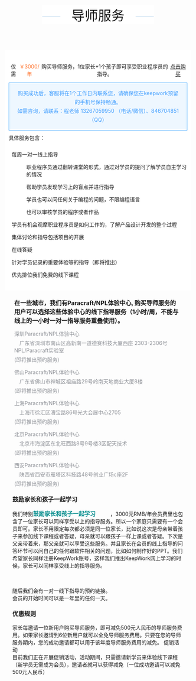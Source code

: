 <style>
  .educators-title {
    position: relative;
    width: 60%;
    margin: 50px auto 40px;
  }

  .educators-title::after {
    content: '';
    height: 2px;
    width: 100%;
    position: absolute;
    right: 0;
    top: 30px;
    background: #d6e6f4;
  }

  .educators-title .text {
    background: #fff;
    margin: 0 auto;
    text-align: center;
  }

  .educators-title .text .headline {
    font-size: 36px;
    text-align: center;
    position: relative;
    z-index: 2;
    background: #fff;
    padding: 0 30px;
  }

  .educators-title .text .hint {
    margin: 10px;
    font-size: 18px;
    display: block;
    text-align: center;
  }

  .mentor-services {
    /* text-align: center; */
  }

  .mentor-services .services {
    padding: 30px 0;
  }

  .mentor-services .services p.charge {
    text-align: center;
  }

  .mentor-services .services .access {
    max-width: 568px;
    margin: 0 auto;
    font-size: 14px;
    padding: 20px 10px;
    background: #fff;
  }

  .mentor-services .services .access p {
    display: flex;
  }

  .mentor-services .services .access p .img-wrap {
    margin-right: 8px;
  }

  .mentor-services .services .access .second-level {
    padding-left: 40px;
  }

  .mentor-services .services .access .title {
    line-height: 40px;
  }

  .contact {
    line-height: 50px;
    background-color: #eef7ff;
    border: solid 1px #3ba4ff;
    text-align: center;
    color: #409eff;
    font-size: 14px;
    line-height: 24px;
    padding: 16px 20px;
  }

  .money {
    color: #ff742e;
  }

  .markdown-body .purchase-link {
    color: #ff742e;
    text-decoration: none;
    font-weight: 700;
    margin-left: 8px;
  }

  .service-address,
  .hearten,
  .discounts {
    margin: 20px;
  }

  .service-address p {
    margin: 5px;
  }

  .service-title {
    font-size: 16px;
    font-weight: bold;
  }

  .service-address .address {
    font-size: 14px;
    color: #909399;
    margin: 14px 0;
  }

  .service-address .address .icon {
    width: 14px;
  }

  /*hand pointing for the expanded content*/
  span.click_to_display {
    color: #008B8B;
    cursor: pointer;
    font-weight: 900;
    font-size: 1.1em;
  }

  span.hand_left {
    width: 20px;
    height: 20px;
    padding: 20px;
    background: url("https://api.keepwork.com/storage/v0/siteFiles/443/raw")no-repeat center;
    cursor: pointer;
    background-size: 25px 25px;
  }

  span.hand_down {
    display: none;
    width: 20px;
    height: 20px;
    padding: 20px;
    background: url("https://api.keepwork.com/storage/v0/siteFiles/444/raw")no-repeat center;
    cursor: pointer;
    background-size: 25px 25px;
  }

  .inline_display_title {
    color: #008B8B;
    font-weight: 900;
    font-size: 1.1em;
    margin: 0.5em;
    margin-left: 0em;
  }

  div.click_to_hide {
    color: #008B8B;
    cursor: pointer;
  }

  div.inline_display {
    display: none;
    z-index: 1000;
    border: dashed;
    padding: 1em;
    margin: 1em;
    background-color: #f7e4d2;
  }

  div.annot_display {
    z-index: 1000;
    border: dashed;
    padding: 1em;
    margin: 1em;
    background-color: #ffe0b3;
  }
</style>
<div class="mentor-services">
  <div class="educators-title">
    <div class="text">
      <a name="mentorService"><span class="headline">导师服务</span></a>
    </div>
  </div>
  <div class="services">
    <div class="access">
      <p class="charge">
        仅需<span class="money">￥3000/年</span>购买导师服务，1位家长+1个孩子即可享受职业程序员的指导。
        <a class="purchase-link" href="/a/orderConfirm?id=4&type=1&payment=rmb" target="_blank">点击购买</a>
      </p>
      <div class="contact">
        购买成功后，客服将在1个工作日内联系您，请确保您在keepwork预留的手机号保持畅通。
        <br />
        如需咨询，请联系：程老师 13267059950 （电话/微信）、846704851（QQ）
      </div>
      <div class="title">具体服务包含：</div>
      <div>
        <p>
          <span class="img-wrap"><img src="https://api.keepwork.com/storage/v0/siteFiles/1902/raw#legal_privilege.png" alt="" /></span>每周一对一线上指导
        </p>
        <div class="second-level">
          <p>
            <span class="img-wrap"><img src="https://api.keepwork.com/storage/v0/siteFiles/1902/raw#legal_privilege.png" alt="" /></span>职业程序员通过翻转课堂的形式，通过对学员的提问了解学员自主学习的情况
          </p>
          <p>
            <span class="img-wrap"><img src="https://api.keepwork.com/storage/v0/siteFiles/1902/raw#legal_privilege.png" alt="" /></span>帮助学员发现学习上的盲点并进行指导
          </p>
          <p>
            <span class="img-wrap"><img src="https://api.keepwork.com/storage/v0/siteFiles/1902/raw#legal_privilege.png" alt="" /></span>学员也可以问任何关于编程的问题，不限编程语言
          </p>
          <p>
            <span class="img-wrap"><img src="https://api.keepwork.com/storage/v0/siteFiles/1902/raw#legal_privilege.png" alt="" /></span>也可以审核学员的程序或者作品
          </p>
        </div>
        <p>
          <span class="img-wrap"><img src="https://api.keepwork.com/storage/v0/siteFiles/1902/raw#legal_privilege.png" alt="" /></span>学员有机会观摩职业程序员是如何工作的，了解产品设计开发的整个过程
        </p>
        <p>
          <span class="img-wrap"><img src="https://api.keepwork.com/storage/v0/siteFiles/1902/raw#legal_privilege.png" alt="" /></span>集体讨论和指导包括项目的开展
        </p>
        <p>
          <span class="img-wrap"><img src="https://api.keepwork.com/storage/v0/siteFiles/1902/raw#legal_privilege.png" alt="" /></span>在线答疑
        </p>
        <p>
          <span class="img-wrap"><img src="https://api.keepwork.com/storage/v0/siteFiles/1902/raw#legal_privilege.png" alt="" /></span>针对学员记录的重要体验等的指导（即将推出）
        </p>
        <p>
          <span class="img-wrap"><img src="https://api.keepwork.com/storage/v0/siteFiles/1902/raw#legal_privilege.png" alt="" /></span>优先排位我们免费的线下课程
        </p>
      </div>
    </div>
    <div class="service-address">
      <p class="service-title">
        在一些城市，我们有Paracraft/NPL体验中心,
        购买导师服务的用户可以选择这些体验中心的线下指导服务（1小时/周，不能与线上的一小时一对一指导服务重叠使用）。
      </p>
      <div class="address">
        <p>深圳Paracraft/NPL体验中心</p>
        <p>
          <img class="icon" src="https://api.keepwork.com/storage/v0/siteFiles/1944/raw#address.png" />广东省深圳市南山区高新南一道德赛科技大厦西座
          2303-2306号NPL/Paracraft实验室
        </p>
        <p>(即将推出预约服务)</p>
      </div>
      <div class="address">
        <p>佛山Paracraft/NPL体验中心</p>
        <p>
          <img class="icon" src="https://api.keepwork.com/storage/v0/siteFiles/1944/raw#address.png" />广东省佛山市禅城区祖庙路29号岭南天地商业大厦8楼
        </p>
        <p>(即将推出预约服务)</p>
      </div>
      <div class="address">
        <p>上海Paracraft/NPL体验中心</p>
        <p>
          <img class="icon" src="https://api.keepwork.com/storage/v0/siteFiles/1944/raw#address.png" />上海市徐汇区漕宝路86号光大会展中心2705
        </p>
        <p>(即将推出预约服务)</p>
      </div>
      <div class="address">
        <p>北京Paracraft/NPL体验中心</p>
        <p>
          <img class="icon" src="https://api.keepwork.com/storage/v0/siteFiles/1944/raw#address.png" />北京市海淀区东北旺西路8号9号楼3区配天技术
        </p>
        <p>(即将推出预约服务)</p>
      </div>
      <div class="address">
        <p>西安Paracraft/NPL体验中心</p>
        <p>
          <img class="icon" src="https://api.keepwork.com/storage/v0/siteFiles/1944/raw#address.png" />陕西省西安市雁塔区科技路48号创业广场c座2F
        </p>
        <p>(即将推出预约服务)</p>
      </div>
    </div>
    <div class="hearten">
      <p class="service-title">鼓励家长和孩子一起学习</p>
      <p>
        我们特别<span class="click_to_display" id="parents">鼓励家长和孩子一起学习<span class="hand_left"></span><span class="hand_down"></span></span>，3000元RMB/年会员费里也包含了一位家长可以同样享受以上的指导服务。所以一个家庭只需要有一个会员即可。家长不用限定每次都必须是同一位家长，比如说这次是母亲带着孩子来参加线下课程或者答疑，母亲就可以跟孩子一样上课或者答疑。下次是父亲带着来，那父亲就可以享受这些服务。并且家长在会员的线上指导的问答环节可以问自己的任何跟软件相关的问题，比如如何制作好的PPT。我们希望家长同样注册KeepWork账号，这样我们推出KeepWork网上学习的时候，家长可以同样享受线上的指导服务。
        <div class="inline_display" id="parents_display">
          <div class="click_to_hide">隐藏 >> </div>
          <div class="inline_display_title">鼓励家长和孩子一起学习</div>
          我们非常鼓励家长和孩子一起学习。教育的改变，离不开成人的改变，并且可能首先需要是成人的改变。
          7岁以上的孩子，不同于更低龄的孩子，已经开始有叛逆的心理，家长和孩子之间的能够共享和沟通的内容越来越少。通过跟孩子一起学习动画编程，家长和孩子重新获得可以共同交流的内容，这是非常难得的。
          软件在我们现在的世界已经无所不在，所以编程愈发成为当代社会的基本素质，像语文数学英语一样。通过在我们这里的学习，会帮助您更好的理解周边的世界。稍微进阶一点，您就可以<span class="click_to_display" id="lifecoding">写出代码来帮助您的生活<span class="hand_left"></span><span class="hand_down"></span></span>。
          同时，软件编程的思维，其抽象建模的特点，也帮助您去更好的理解您工作和生活中的许多知识和体系。您可能已经发现有一定编程的经验了解编程对您现在的工作有很大的帮助，但是没有地方不知道如何开始学习。那您在我们这里就可以开始，以最好的方式去学习编程。
          了解教育或者说了解学习，其实就是最深的了解自己。家长自然应该是关心教育的。我们希望家长能够更深的参与到我们的教育活动中来，一起探索教育。我们相信您会发现这会是其乐无穷的一个过程！
          所以我们希望家长们放松下来，跟孩子一起学习，享受跟孩子共处的时光。如果有什么不会的，可以让孩子教你。我们相信教学相长的道理，相信让孩子尝试去教让孩子更好的学习，而家长的学习也是为了家长能够更好的教育孩子。
        </div>
        <div class="inline_display" id="lifecoding_display">
          <div class="click_to_hide">隐藏 >> </div>
          <div class="inline_display_title">写出代码来帮助您的生活</div>
          比如我们这里的一个同事曾经在北京找租房的时候，写了代码爬58同城，赶集等网站的租房信息，按照自己的找房子的标准过滤后，如果有合适的，立即给我发通知（邮件，短信）。代码每五分钟会运行一次。这样保证我能够最早的知道业主贴出来的租房信息，第一个和业主联系（否则在北京这样的城市好点的房子肯定被最先联系的人抢走了）。就靠这个小软件，两天就找到了自己心仪的房子。
        </div><br /><br />
        随后我们会有一对一线下指导的预约链接。<br />
        会员的开始时间可以是一年里的任何一天。 <br />
      </p>
    </div>
    <div class="discounts">
      <p class="service-title">优惠规则</p>
      <p>
        家长每邀请一位新用户购买导师服务，即可减免500元人民币的导师服务费用。如果家长邀请到6位新用户就可以全免导师服务费用。只要在您的导师服务期内，您的成功邀请都可以用于该年度导师服务费用的减免。
        促销活动<br />
        目前我们正在开展促销活动，活动期间，只需邀请新学员来体验线下课程（新学员无需成为会员），邀请者就可以获得减免（一位成功邀请可以减免500元人民币）
      </p>
    </div>
  </div>
</div>

<script type="text/javascript">
  var click_to_displays = document.getElementsByClassName('click_to_display');
  for (var i = 0; i < click_to_displays.length; i++) {
    (function (index) {
      click_to_displays[index].addEventListener("click", displayDiv);
    })(i);
  }
  function displayDiv() {
    val = this.getAttribute("id");
    display_elem = document.getElementById(val + '_display');
    display_elem.style.display = 'block';
    clicked_elem = document.getElementById(val);
    clicked_elem.getElementsByClassName('hand_down')[0].style.display = 'inline';
    clicked_elem.getElementsByClassName('hand_left')[0].style.display = 'none';
    clicked_elem.removeEventListener('click', displayDiv);
    clicked_elem.addEventListener("click", trigger_hide);
  }

  function trigger_hide() {
    val = this.getAttribute("id");
    click_to_hide_elem = document.getElementById(val + '_display').getElementsByClassName('click_to_hide')[0]; click_to_hide_elem.click();
  }

  var click_to_hides = document.getElementsByClassName("click_to_hide");
  for (var i = 0; i < click_to_hides.length; i++) {
    (function (index) {
      click_to_hides[index].addEventListener("click", hideDiv);
    })(i);
  }
  function hideDiv() {
    parent = this.parentElement
    parent.style.display = 'none';
    val = parent.getAttribute("id");
    val = val.substring(0, val.length - 8);
    to_click_elem = document.getElementById(val);
    to_click_elem.removeEventListener('click', trigger_hide);
    to_click_elem.addEventListener("click", displayDiv);
    to_click_elem.getElementsByClassName('hand_down')[0].style.display = 'none';
    to_click_elem.getElementsByClassName('hand_left')[0].style.display = 'inline';

  }
</script>